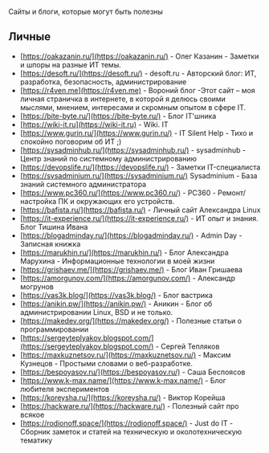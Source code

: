 Сайты и блоги, которые могут быть полезны

## Личные

- [https://oakazanin.ru/](https://oakazanin.ru/) - Олег Казанин - Заметки и шпоры на разные ИТ темы.
- [https://desoft.ru/](https://desoft.ru/) - desoft.ru - Авторский блог: ИТ, разработка, безопасность, администрирование
- [https://r4ven.me](https://r4ven.me) - Вороний блог -Этот сайт – моя личная страничка в интернете, в которой я делюсь своими мыслями, мнением, интересами и скромным опытом в сфере IT.
- [https://bite-byte.ru/](https://bite-byte.ru/) - Блог IT'шника
- [https://wiki-it.ru](https://wiki-it.ru) - Wiki. IT
- [https://www.gurin.ru/](https://www.gurin.ru/) - IT Silent Help - Тихо и спокойно поговорим об ИТ ;)
- [https://sysadminhub.ru/](https://sysadminhub.ru/) - sysadminhub - Центр знаний по системному администрированию
- [https://devopslife.ru/](https://devopslife.ru/) - Заметки IT-специалиста
- [https://sysadminium.ru/](https://sysadminium.ru/) Sysadminium - База знаний системного администратора
- [https://www.pc360.ru/](https://www.pc360.ru/) - PC360 - Ремонт/настройка ПК и окружающих его устройств.
- [https://bafista.ru/](https://bafista.ru/) - Личный сайт Александра Linux
- [https://it-experience.ru/](https://it-experience.ru/) - ИТ опыт и знания. Блог Тишина Ивана
- [https://blogadminday.ru/](https://blogadminday.ru/) - Admin Day - Записная книжка
- [https://marukhin.ru/](https://marukhin.ru/) - Блог Александра Марухина - Информационные технологии в моей жизни 
- [https://grishaev.me/](https://grishaev.me/) - Блог Иван Гришаева
- [https://amorgunov.com/](https://amorgunov.com/) - Александр могрунов
- [https://vas3k.blog/](https://vas3k.blog/) - Блог вастрика
- [https://anikin.pw/](https://anikin.pw/) - Аникин - Блог об администрировании Linux, BSD и не только.
- [https://makedev.org/](https://makedev.org/) - Полезные статьи о программировании
- [https://sergeyteplyakov.blogspot.com/](https://sergeyteplyakov.blogspot.com/) - Сергей Тепляков
- [https://maxkuznetsov.ru/](https://maxkuznetsov.ru/) - Максим Кузнецов - Простыми словами о веб-разработке.
- [https://bespoyasov.ru/](https://bespoyasov.ru/) - Саша Беспоясов
- [https://www.k-max.name/](https://www.k-max.name/) - Блог любителя экспериментов
- [https://koreysha.ru/](https://koreysha.ru/) - Виктор Корейша
- [https://hackware.ru/](https://hackware.ru/) - Полезный сайт про всякое
- [https://rodionoff.space/](https://rodionoff.space/) - Just do IT - Сборник заметок и статей на техническую и околотехническую тематику
